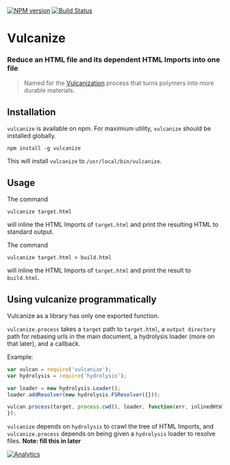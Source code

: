 [![NPM version](http://img.shields.io/npm/v/vulcanize.svg)](https://npmjs.org/package/vulcanize)
[![Build Status](http://img.shields.io/travis/Polymer/vulcanize.svg)](https://travis-ci.org/Polymer/vulcanize)

# Vulcanize

### Reduce an HTML file and its dependent HTML Imports into one file

>Named for the [Vulcanization](http://en.wikipedia.org/wiki/Vulcanization) process that turns polymers into more durable
materials.

## Installation

`vulcanize` is available on npm. For maximium utility, `vulcanize` should be installed globally.

    npm install -g vulcanize

This will install `vulcanize` to `/usr/local/bin/vulcanize`.

## Usage
The command

    vulcanize target.html

will inline the HTML Imports of `target.html` and print the resulting HTML to
standard output.

The command

    vulcanize target.html > build.html

will inline the HTML Imports of `target.html` and print the result to
`build.html`.

## Using vulcanize programmatically

Vulcanize as a library has only one exported function.

`vulcanize.process` takes a `target` path to `target.html`, a `output directory`
path for rebasing urls in the main document, a hydrolysis loader (more on that
later), and a callback.

Example:
```js
var vulcan = require('vulcanize');
var hydrolysis = require('hydrolysis');

var loader = new hydrolysis.Loader();
loader.addResolver(new hydrolysis.FSResolver({}));

vulcan.process(target, process.cwd(), loader, function(err, inlinedHtml) {
});
```

`vulcanize` depends on `hydrolysis` to crawl the tree of HTML Imports, and
`vulcanize.process` depends on being given a `hydrolysis` loader to resolve
files.
**Note: fill this in later**

[![Analytics](https://ga-beacon.appspot.com/UA-39334307-2/Polymer/vulcanize/README)](https://github.com/igrigorik/ga-beacon)

